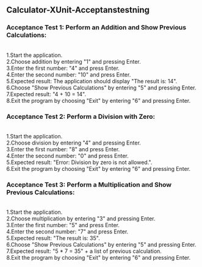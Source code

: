 ## Calculator-XUnit-Acceptanstestning


### Acceptance Test 1: Perform an Addition and Show Previous Calculations:
<br>1.Start the application.
<br>2.Choose addition by entering "1" and pressing Enter.
<br>3.Enter the first number: "4" and press Enter.
<br>4.Enter the second number: "10" and press Enter.
<br>5.Expected result: The application should display "The result is: 14".
<br>6.Choose "Show Previous Calculations" by entering "5" and pressing Enter.
<br>7.Expected result:  "4 + 10 = 14".
<br>8.Exit the program by choosing "Exit" by entering "6" and pressing Enter.



### Acceptance Test 2: Perform a Division with Zero:
<br>1.Start the application.
<br>2.Choose division by entering "4" and pressing Enter.
<br>3.Enter the first number: "8" and press Enter.
<br>4.Enter the second number: "0" and press Enter.
<br>5.Expected result: "Error: Division by zero is not allowed.".
<br>6.Exit the program by choosing "Exit" by entering "6" and pressing Enter.


### Acceptance Test 3: Perform a Multiplication and Show Previous Calculations:
<br>1.Start the application.
<br>2.Choose multiplication by entering "3" and pressing Enter.
<br>3.Enter the first number: "5" and press Enter.
<br>4.Enter the second number: "7" and press Enter.
<br>5.Expected result: "The result is: 35".
<br>6.Choose "Show Previous Calculations" by entering "5" and pressing Enter.
<br>7.Expected result: "5 * 7 = 35" + a list of previous calculation.
<br>8.Exit the program by choosing "Exit" by entering "6" and pressing Enter.
